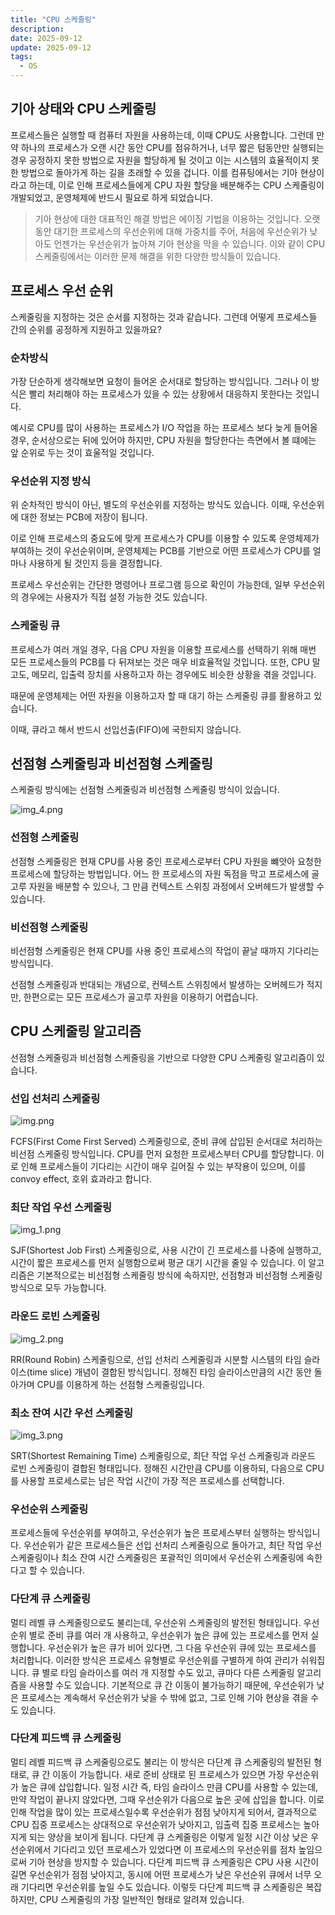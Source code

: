 ```yaml
---
title: "CPU 스케줄링"
description:
date: 2025-09-12
update: 2025-09-12
tags:
  - OS
---
```


## 기아 상태와 CPU 스케줄링

프로세스들은 실행할 때 컴퓨터 자원을 사용하는데, 이때 CPU도 사용합니다.
그런데 만약 하나의 프로세스가 오랜 시간 동안 CPU를 점유하거나, 
너무 짧은 텀동안만 실행되는 경우 공정하지 못한 방법으로 자원을 할당하게 될 것이고
이는 시스템의 효율적이지 못한 방법으로 돌아가게 하는 길을 초래할 수 있을 겁니다.
이를 컴퓨팅에서는 기아 현상이라고 하는데,
이로 인해 프로세스들에게 CPU 자원 할당을 배분해주는 CPU 스케줄링이 개발되었고,
운영체제에 반드시 필요로 하게 되었습니다.

> 기아 현상에 대한 대표적인 해결 방법은 에이징 기법을 이용하는 것입니다.
> 오랫동안 대기한 프로세스의 우선순위에 대해 가중치를 주어,
> 처음에 우선순위가 낮아도 언젠가는 우선순위가 높아져 기아 현상을 막을 수 있습니다.
> 이와 같이 CPU 스케줄링에서는 이러한 문제 해결을 위한 다양한 방식들이 있습니다. 

## 프로세스 우선 순위

스케줄링을 지정하는 것은 순서를 지정하는 것과 같습니다.
그런데 어떻게 프로세스들 간의 순위를 공정하게 지원하고 있을까요?

### 순차방식

가장 단순하게 생각해보면 요청이 들어온 순서대로 할당하는 방식입니다.
그러나 이 방식은 빨리 처리해야 하는 프로세스가 있을 수 있는 상황에서 대응하지 못한다는 것입니다.

예시로 CPU를 많이 사용하는 프로세스가 I/O 작업을 하는 프로세스 보다 늦게 들어올 경우,
순서상으로는 뒤에 있어야 하지만, CPU 자원을 할당한다는 측면에서 볼 떄에는 앞 순위로 두는 것이 효울적일 것입니다.

### 우선순위 지정 방식

위 순차적인 방식이 아닌, 별도의 우선순위를 지정하는 방식도 있습니다.
이때, 우선순위에 대한 정보는 PCB에 저장이 됩니다.

이로 인해 프로세스의 중요도에 맞게 프로세스가 CPU를 이용할 수 있도록 운영체제가 부여하는 것이 우선순위이며,
운영체제는 PCB를 기반으로 어떤 프로세스가 CPU를 얼마나 사용하게 될 것인지 등을 결정합니다.
 
프로세스 우선순위는 간단한 명령어나 프로그램 등으로 확인이 가능한데, 
일부 우선순위의 경우에는 사용자가 직접 설정 가능한 것도 있습니다. 

### 스케줄링 큐

프로세스가 여러 개일 경우, 다음 CPU 자원을 이용할 프로세스를 선택하기 위해 매번 모든 프로세스들의 PCB를 다 뒤져보는 것은 매우 비효율적일 것입니다.
또한, CPU 말고도, 메모리, 입출력 장치를 사용하고자 하는 경우에도 비슷한 상황을 겪을 것입니다.

때문에 운영체제는 어떤 자원을 이용하고자 할 때 대기 하는 스케줄링 큐를 활용하고 있습니다.

이때, 큐라고 해서 반드시 선입선출(FIFO)에 국한되지 않습니다.

## 선점형 스케줄링과 비선점형 스케줄링

스케줄링 방식에는 선점형 스케줄링과 비선점형 스케줄링 방식이 있습니다.

![img_4.png](img_4.png)

### 선점형 스케줄링

선점형 스케줄링은 현재 CPU를 사용 중인 프로세스로부터 CPU 자원을 뺴앗아 요청한 프로세스에 할당하는 방법입니다.
어느 한 프로세스의 자원 독점을 막고 프로세스에 골고루 자원을 배분할 수 있으나, 그 만큼 컨텍스트 스위칭 과정에서 오버헤드가 발생할 수 있습니다.

### 비선점형 스케줄링

비선점형 스케줄링은 현재 CPU를 사용 중인 프로세스의 작업이 끝날 때까지 기다리는 방식입니다.

선점형 스케줄링과 반대되는 개념으로, 컨텍스트 스위칭에서 발생하는 오버헤드가 적지만, 한편으로는 모든 프로세스가 골고루 자원을 이용하기 어렵습니다.

## CPU 스케줄링 알고리즘

선점형 스케줄링과 비선점형 스케줄링을 기반으로 다양한 CPU 스케줄링 알고리즘이 있습니다. 

### 선입 선처리 스케줄링

![img.png](img.png)

FCFS(First Come First Served) 스케줄링으로, 준비 큐에 삽입된 순서대로 처리하는 비선점 스케줄링 방식입니다.
CPU를 먼저 요청한 프로세스부터 CPU를 할당합니다.
이로 인해 프로세스들이 기다리는 시간이 매우 길어질 수 있는 부작용이 있으며,
이를 convoy effect, 호위 효과라고 합니다.

### 최단 작업 우선 스케줄링

![img_1.png](img_1.png)

SJF(Shortest Job First) 스케줄링으로,
사용 시간이 긴 프로세스를 나중에 실행하고, 
시간이 짧은 프로세스를 먼저 실행함으로써 평균 대기 시간을 줄일 수 있습니다.
이 알고리즘은 기본적으로는 비선점형 스케줄링 방식에 속하지만,
선점형과 비선점형 스케줄링 방식으로 모두 가능합니다.

### 라운드 로빈 스케줄링

![img_2.png](img_2.png)

RR(Round Robin) 스케줄링으로, 
선입 선처리 스케줄링과 시분할 시스템의 타임 슬라이스(time slice) 개념이 결합된 방식입니디.
정해진 타임 슬라이스만큼의 시간 동안 돌아가며 CPU를 이용하게 하는 선점형 스케줄링입니다.

### 최소 잔여 시간 우선 스케줄링

![img_3.png](img_3.png)

SRT(Shortest Remaining Time) 스케줄링으로,
최단 작업 우선 스케줄링과 라운드 로빈 스케줄링이 결합된 형태입니다.
정해진 시간만큼 CPU를 이용하되, 
다음으로 CPU를 사용할 프로세스로는 남은 작업 시간이 가장 적은 프로세스를 선택합니다.

### 우선순위 스케줄링

프로세스들에 우선순위를 부여하고, 우선순위가 높은 프로세스부터 실행하는 방식입니다.
우선순위가 같은 프로세스들은 선입 선처리 스케줄링으로 돌아가고,
최단 작업 우선 스케줄링이나 최소 잔여 시간 스케줄링은 포괄적인 의미에서 우선순위 스케줄링에 속한다고 할 수 있습니다.

### 다단계 큐 스케줄링

멀티 레벨 큐 스케줄링으로도 불리는데, 우선순위 스케줄링의 발전된 형태입니다.
우선순위 별로 준비 큐를 여러 개 사용하고, 우선순위가 높은 큐에 있는 프로세스를 먼저 실행합니다.
우선순위가 높은 큐가 비어 있다면, 그 다음 우선순위 큐에 있는 프로세스를 처리합니다.
이러한 방식은 프로세스 유형별로 우선순위를 구별하게 하여 관리가 쉬워집니다.
큐 별로 타임 슬라이스를 여러 개 지정할 수도 있고, 큐마다 다른 스케줄링 알고리즘을 사용할 수도 있습니다.
기본적으로 큐 간 이동이 불가능하기 때문에, 우선순위가 낮은 프로세스는 계속해서 우선순위가 낮을 수 밖에 없고,
그로 인해 기아 현상을 겪을 수도 있습니다.

### 다단계 피드백 큐 스케줄링

멀티 레벨 피드백 큐 스케줄링으로도 불리는 이 방식은 다단계 큐 스케줄링의 발전된 형태로,
큐 간 이동이 가능합니다.
새로 준비 상태로 된 프로세스가 있으면 가장 우선순위가 높은 큐에 삽입합니다.
일정 시간 즉, 타임 슬라이스 만큼 CPU를 사용할 수 있는데,
만약 작업이 끝나지 않았다면,
그때 우선순위가 다음으로 높은 곳에 삽입을 합니다.
이로 인해 작업을 많이 있는 프로세스일수록 우선순위가 점점 낮아지게 되어서,
결과적으로 CPU 집중 프로세스는 상대적으로 우선순위가 낮아지고, 입출력 집중 프로세스는 높아지게 되는 양상을 보이게 됩니다.
다단계 큐 스케줄링은 이렇게 일정 시간 이상 낮은 우선순위에서 기다리고 있던 프로세스가 있었다면 이 프로세스의 우선순위를 점차 높임으로써 기아 현상을 방지할 수 있습니다.
다단계 피드백 큐 스케줄링은 CPU 사용 시간이 길면 우선순위가 점점 낮아지고, 동시에 어떤 프로세스가 낮은 우선순위 큐에서 너무 오래 기다리면 우선순위를 높일 수도 있습니다.
이렇듯 다단계 피드백 큐 스케줄링은 복잡하지만, CPU 스케줄링의 가장 일반적인 형태로 알려져 있습니다.
